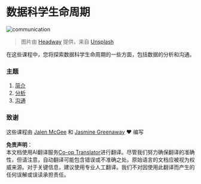 <!--
CO_OP_TRANSLATOR_METADATA:
{
  "original_hash": "dd173fd30fc039a7a299898920680723",
  "translation_date": "2025-08-24T13:15:59+00:00",
  "source_file": "4-Data-Science-Lifecycle/README.md",
  "language_code": "zh"
}
-->
# 数据科学生命周期

![communication](../../../4-Data-Science-Lifecycle/images/communication.jpg)
> 图片由 <a href="https://unsplash.com/@headwayio?utm_source=unsplash&utm_medium=referral&utm_content=creditCopyText">Headway</a> 提供，来自 <a href="https://unsplash.com/s/photos/communication?utm_source=unsplash&utm_medium=referral&utm_content=creditCopyText">Unsplash</a>
  
在这些课程中，您将探索数据科学生命周期的一些方面，包括数据的分析和沟通。

### 主题

1. [简介](14-Introduction/README.md)
2. [分析](15-analyzing/README.md)
3. [沟通](16-communication/README.md)

### 致谢

这些课程由 [Jalen McGee](https://twitter.com/JalenMCG) 和 [Jasmine Greenaway](https://twitter.com/paladique) ❤️ 编写

**免责声明**：  
本文档使用AI翻译服务[Co-op Translator](https://github.com/Azure/co-op-translator)进行翻译。尽管我们努力确保翻译的准确性，但请注意，自动翻译可能包含错误或不准确之处。原始语言的文档应被视为权威来源。对于关键信息，建议使用专业人工翻译。我们不对因使用此翻译而产生的任何误解或误读承担责任。